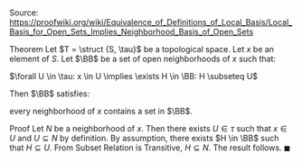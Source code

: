 # 

Source: https://proofwiki.org/wiki/Equivalence_of_Definitions_of_Local_Basis/Local_Basis_for_Open_Sets_Implies_Neighborhood_Basis_of_Open_Sets

Theorem
Let $T = \struct {S, \tau}$ be a topological space.
Let $x$ be an element of $S$.
Let $\BB$ be a set of open neighborhoods of $x$ such that:

$\forall U \in \tau: x \in U \implies \exists H \in \BB: H \subseteq U$

Then $\BB$ satisfies: 

every neighborhood of $x$ contains a set in $\BB$.


Proof
Let $N$ be a neighborhood of $x$.
Then there exists $U \in \tau$ such that $x \in U$ and $U \subseteq N$ by definition.
By assumption, there exists $H \in \BB$ such that $H \subseteq U$.
From Subset Relation is Transitive, $H \subseteq N$.
The result follows.
$\blacksquare$





